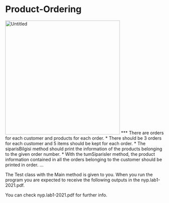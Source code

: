 # Product-Ordering
<img width="363" alt="Untitled" src="https://github.com/gulsoy83/Customers-Orders-Products/assets/46426033/64ff2ead-6e75-4ea4-852a-7c62a14229d1">
***
There are orders for each customer and products for each order.
* There should be 3 orders for each customer and 5 items should be kept for each order.
* The siparisBilgisi method should print the information of the products belonging to the given order number.
* With the tumSiparisler method, the product information contained in all the orders belonging to the customer should be printed in order.
...

The Test class with the Main method is given to you. When you run the program you are expected to receive the following outputs in the nyp.lab1-2021.pdf.

You can check nyp.lab1-2021.pdf for further info.

